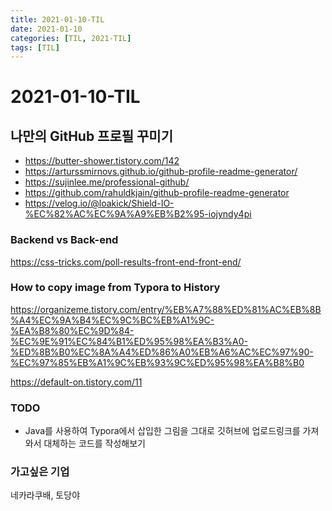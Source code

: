 ```yaml
---
title: 2021-01-10-TIL
date: 2021-01-10
categories: [TIL, 2021-TIL]
tags: [TIL]
---
```


# 2021-01-10-TIL

## 나만의 GitHub 프로필 꾸미기

- https://butter-shower.tistory.com/142
- https://arturssmirnovs.github.io/github-profile-readme-generator/
- https://sujinlee.me/professional-github/
- https://github.com/rahuldkjain/github-profile-readme-generator
- https://velog.io/@loakick/Shield-IO-%EC%82%AC%EC%9A%A9%EB%B2%95-iojyndy4pi



### Backend vs Back-end

https://css-tricks.com/poll-results-front-end-front-end/

### How to copy image from Typora to History

https://organizeme.tistory.com/entry/%EB%A7%88%ED%81%AC%EB%8B%A4%EC%9A%B4%EC%9C%BC%EB%A1%9C-%EA%B8%80%EC%9D%84-%EC%9E%91%EC%84%B1%ED%95%98%EA%B3%A0-%ED%8B%B0%EC%8A%A4%ED%86%A0%EB%A6%AC%EC%97%90-%EC%97%85%EB%A1%9C%EB%93%9C%ED%95%98%EA%B8%B0

https://default-on.tistory.com/11



### TODO

- Java를 사용하여 Typora에서 삽입한 그림을 그대로 깃허브에 업로드링크를 가져와서 대체하는 코드를 작성해보기



### 가고싶은 기업

네카라쿠배, 토당야
